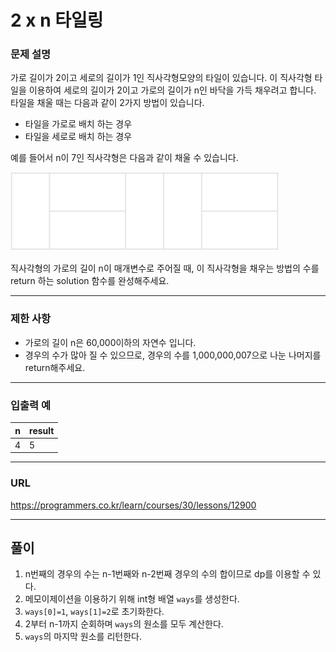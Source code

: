 # 2 x n 타일링

### 문제 설명

가로 길이가 2이고 세로의 길이가 1인 직사각형모양의 타일이 있습니다. 이 직사각형 타일을 이용하여 세로의 길이가 2이고 가로의 길이가 n인 바닥을 가득 채우려고 합니다. 타일을 채울 때는 다음과 같이 2가지 방법이 있습니다.

- 타일을 가로로 배치 하는 경우
- 타일을 세로로 배치 하는 경우

예를 들어서 n이 7인 직사각형은 다음과 같이 채울 수 있습니다.

![jpg_1](./1.png)

직사각형의 가로의 길이 n이 매개변수로 주어질 때, 이 직사각형을 채우는 방법의 수를 return 하는 solution 함수를 완성해주세요.

-----------
### 제한 사항

- 가로의 길이 n은 60,000이하의 자연수 입니다.
- 경우의 수가 많아 질 수 있으므로, 경우의 수를 1,000,000,007으로 나눈 나머지를 return해주세요.

-----------
### 입출력 예

| n   | result |
|-----|--------|
| 4   | 5      |

-----------
### URL

https://programmers.co.kr/learn/courses/30/lessons/12900

-----------
## 풀이
1. n번째의 경우의 수는 n-1번째와 n-2번째 경우의 수의 합이므로 dp를 이용할 수 있다.
2. 메모이제이션을 이용하기 위해 int형 배열 `ways`를 생성한다.
3. `ways[0]=1`, `ways[1]=2`로 초기화한다.
4. 2부터 n-1까지 순회하며 `ways`의 원소를 모두 계산한다.
5. `ways`의 마지막 원소를 리턴한다.